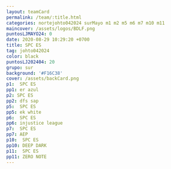 ```yaml
---
layout: teamCard
permalink: /team/:title.html
categories: nortejohto042024 surMayo m1 m2 m5 m6 m7 m10 m11
maincover: /assets/logos/BDLF.png
puntosLJMAYO24: 0
date: 2020-08-29 10:29:20 +0700
title: SPC ES
tag: johto042024
color: black
puntosLJ202404: 20
grupo: sur
background: '#F16C38'
cover: /assets/backCard.png
p1:  SPC ES
pp1: er azul
p2: SPC ES
pp2: dfs sap
p5:  SPC ES
pp5: ek white
p6:  SPC ES
pp6: injustice league
p7:  SPC ES
pp7: AEP
p10:  SPC ES
pp10: DEEP DARK
p11:  SPC ES
pp11: ZERO NOTE
---
```



